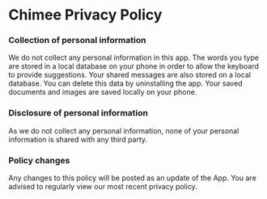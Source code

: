 # Chimee Privacy Policy

### Collection of personal information

We do not collect any personal information in this app. The words you type are stored in a local database on your phone in order to allow the keyboard to provide suggestions. Your shared messages are also stored on a local database. You can delete this data by uninstalling the app. Your saved documents and images are saved locally on your phone.

### Disclosure of personal information

As we do not collect any personal information, none of your personal information is shared with any third party.

### Policy changes

Any changes to this policy will be posted as an update of the App. You are advised to regularly view our most recent privacy policy.
